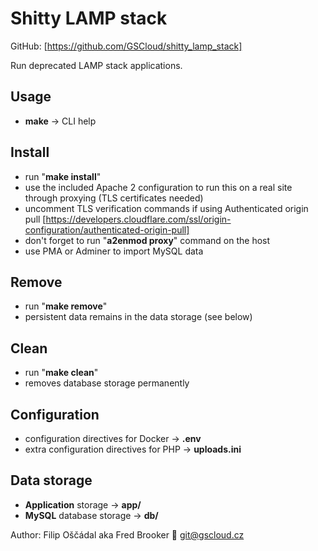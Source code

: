 # Shitty LAMP stack

GitHub: [https://github.com/GSCloud/shitty_lamp_stack]  

Run deprecated LAMP stack applications.

## Usage

* **make** -> CLI help

## Install

* run "**make install**"
* use the included Apache 2 configuration to run this on a real site through proxying (TLS certificates needed)
* uncomment TLS verification commands if using Authenticated origin pull [https://developers.cloudflare.com/ssl/origin-configuration/authenticated-origin-pull]
* don't forget to run "**a2enmod proxy**" command on the host
* use PMA or Adminer to import MySQL data

## Remove

* run "**make remove**"
* persistent data remains in the data storage (see below)

## Clean

* run "**make clean**"
* removes database storage permanently

## Configuration

* configuration directives for Docker -> **.env**
* extra configuration directives for PHP -> **uploads.ini**

## Data storage

* **Application** storage -> **app/**
* **MySQL** database storage -> **db/**

Author: Filip Oščádal aka Fred Brooker 💌 <git@gscloud.cz>
